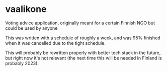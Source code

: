 # vaalikone
Voting advice application, originally meant for a certain Finnish NGO but could be used by anyone

This was written with a schedule of roughly a week, and was 95% finished when it was cancelled due to the tight schedule. 

This will probably be rewritten properly with better tech stack in the future, but right now it's not relevant (the next time this will be needed in Finland is probably 2023).
